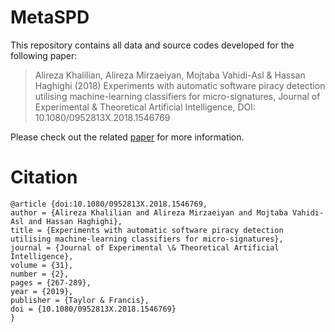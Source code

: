 # MetaSPD
This repository contains all data and source codes developed for the following paper:

> Alireza Khalilian, Alireza Mirzaeiyan, Mojtaba Vahidi-Asl & Hassan Haghighi (2018) Experiments with automatic software piracy detection utilising machine-learning classifiers for micro-signatures, Journal of Experimental & Theoretical Artificial Intelligence, DOI: 10.1080/0952813X.2018.1546769 

Please check out the related [paper](https://www.tandfonline.com/doi/abs/10.1080/0952813X.2018.1546769?journalCode=teta20) for more information.

# Citation
```
@article {doi:10.1080/0952813X.2018.1546769,
author = {Alireza Khalilian and Alireza Mirzaeiyan and Mojtaba Vahidi-Asl and Hassan Haghighi},
title = {Experiments with automatic software piracy detection utilising machine-learning classifiers for micro-signatures},
journal = {Journal of Experimental \& Theoretical Artificial Intelligence},
volume = {31},
number = {2},
pages = {267-289},
year = {2019},
publisher = {Taylor & Francis},
doi = {10.1080/0952813X.2018.1546769}
}
```
